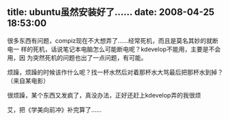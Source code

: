 title: ubuntu虽然安装好了……
date: 2008-04-25 18:53:00
---

很多东西有问题，compiz现在不大想弄了……经常死机，而且是莫名其妙的就断电一
样的死机，话说笔记本电脑怎么可能断电呢？kdevelop不能用，主要是不会用，因
为突然死机的问题也出了一点问题，有可能。

烦躁，烦躁的时候该作什么呢？找一杯水然后对着那杯水大骂最后把那杯水到掉？
（来自某电影）

很烦躁，某个东西又发疯了，真没办法，正好还赶上kdevelop弄的我很烦

艾，把《学美向前冲》补完算了……